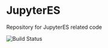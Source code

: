 # JupyterES
Repository for JupyterES related code

![Build Status](https://codebuild.us-west-2.amazonaws.com/badges?uuid=eyJlbmNyeXB0ZWREYXRhIjoiUVBUMHNBaFF6R1dFUzlsKzRmYy85UWo0UzRacFF6TWtzSzFNSXgwZkZoTDNRd3ZUUk4yaW9XTW5RL0JEcnM5aVJJeG13WmJlSVZya3UrRDl6NzNmMDU0PSIsIml2UGFyYW1ldGVyU3BlYyI6InBxT0FsREVlb0NXamJ3d2IiLCJtYXRlcmlhbFNldFNlcmlhbCI6MX0%3D&branch=master)
